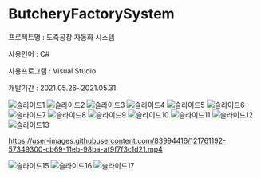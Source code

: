 # ButcheryFactorySystem
프로젝트명 : 도축공장 자동화 시스템

사용언어 : C#

사용프로그램 : Visual Studio

개발기간 : 2021.05.26~2021.05.31


![슬라이드1](https://user-images.githubusercontent.com/83994416/121761052-b940c880-cb68-11eb-8357-5ec669d139a4.PNG)
![슬라이드2](https://user-images.githubusercontent.com/83994416/121761068-c5c52100-cb68-11eb-8ddf-728300db03fb.PNG)
![슬라이드3](https://user-images.githubusercontent.com/83994416/121761072-c78ee480-cb68-11eb-990b-a2dbee569f6d.PNG)
![슬라이드4](https://user-images.githubusercontent.com/83994416/121761075-d2e21000-cb68-11eb-9f04-d09c3ec5e2f6.PNG)
![슬라이드5](https://user-images.githubusercontent.com/83994416/121761076-d4133d00-cb68-11eb-9a25-26c90911e85f.PNG)
![슬라이드6](https://user-images.githubusercontent.com/83994416/121761084-dbd2e180-cb68-11eb-9a10-f3b8234aca7a.PNG)
![슬라이드7](https://user-images.githubusercontent.com/83994416/121761086-dc6b7800-cb68-11eb-8b35-6fcd648dd161.PNG)
![슬라이드8](https://user-images.githubusercontent.com/83994416/121761087-dd040e80-cb68-11eb-9339-8adace0022f8.PNG)
![슬라이드9](https://user-images.githubusercontent.com/83994416/121761089-decdd200-cb68-11eb-84ad-72719f18b89b.PNG)
![슬라이드10](https://user-images.githubusercontent.com/83994416/121761092-df666880-cb68-11eb-9841-9aad75e4db33.PNG)
![슬라이드11](https://user-images.githubusercontent.com/83994416/121761093-e1302c00-cb68-11eb-992f-98f9fa00c924.PNG)
![슬라이드12](https://user-images.githubusercontent.com/83994416/121761094-e1c8c280-cb68-11eb-952e-0785974a3fa0.PNG)
![슬라이드13](https://user-images.githubusercontent.com/83994416/121761096-e1c8c280-cb68-11eb-9b8c-acab589188ae.PNG)

https://user-images.githubusercontent.com/83994416/121761192-57349300-cb69-11eb-98ba-af9f7f3c1d21.mp4

![슬라이드15](https://user-images.githubusercontent.com/83994416/121761099-e2f9ef80-cb68-11eb-8f9e-35df07a41343.PNG)
![슬라이드16](https://user-images.githubusercontent.com/83994416/121761103-e68d7680-cb68-11eb-92ec-cc42e85467c4.PNG)
![슬라이드17](https://user-images.githubusercontent.com/83994416/121761106-e7260d00-cb68-11eb-8921-84561e697762.PNG)
